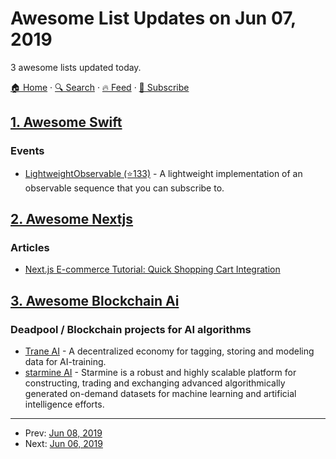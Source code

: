 # Awesome List Updates on Jun 07, 2019

3 awesome lists updated today.

[🏠 Home](/README.md) · [🔍 Search](https://www.trackawesomelist.com/search/) · [🔥 Feed](https://www.trackawesomelist.com/rss.xml) · [📮 Subscribe](https://trackawesomelist.us17.list-manage.com/subscribe?u=d2f0117aa829c83a63ec63c2f&id=36a103854c)



## [1. Awesome Swift](/content/matteocrippa/awesome-swift/README.md)

### Events

*   [LightweightObservable (⭐133)](https://github.com/fxm90/LightweightObservable) - A lightweight implementation of an observable sequence that you can subscribe to.

## [2. Awesome Nextjs](/content/unicodeveloper/awesome-nextjs/README.md)

### Articles

*   [Next.js E-commerce Tutorial: Quick Shopping Cart Integration](https://snipcart.com/blog/next-js-ecommerce-tutorial)

## [3. Awesome Blockchain Ai](/content/steven2358/awesome-blockchain-ai/README.md)

### Deadpool / Blockchain projects for AI algorithms

*   [Trane AI](http://www.trane.ai/) - A decentralized economy for tagging, storing and modeling data for AI-training.
*   [starmine AI](http://starmine.ai/) - Starmine is a robust and highly scalable platform for constructing, trading and exchanging advanced algorithmically generated on-demand datasets for machine learning and artificial intelligence efforts.

---

- Prev: [Jun 08, 2019](/content/2019/06/08/README.md)
- Next: [Jun 06, 2019](/content/2019/06/06/README.md)